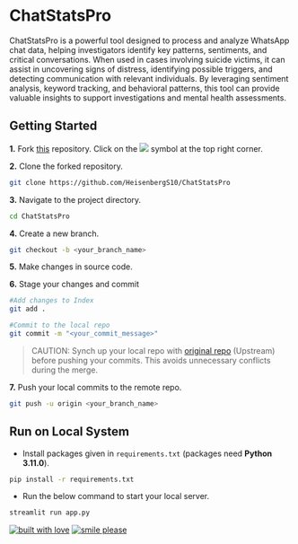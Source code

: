 # ChatStatsPro

ChatStatsPro is a powerful tool designed to process and analyze WhatsApp chat data, helping investigators identify key patterns, sentiments, and critical conversations. When used in cases involving suicide victims, it can assist in uncovering signs of distress, identifying possible triggers, and detecting communication with relevant individuals. By leveraging sentiment analysis, keyword tracking, and behavioral patterns, this tool can provide valuable insights to support investigations and mental health assessments.




## Getting Started


**1.** Fork [this](https://github.com/HeisenbergS10/ChatStatsPro/) repository.
Click on the <a href="https://github.com/HeisenbergS10/ChatStatsPro"><img src="https://img.icons8.com/ios/24/000000/code-fork.png"></a> symbol at the top right corner.

**2.** Clone the forked repository.

```bash
git clone https://github.com/HeisenbergS10/ChatStatsPro
```

**3.** Navigate to the project directory.

```bash
cd ChatStatsPro
```

**4.** Create a new branch.

```bash
git checkout -b <your_branch_name>
```

**5.** Make changes in source code.

**6.** Stage your changes and commit

```bash
#Add changes to Index
git add .

#Commit to the local repo
git commit -m "<your_commit_message>"
```

>CAUTION: Synch up your local repo with [original repo](https://github.com/HeisenbergS10/ChatStatsPro) (Upstream) before pushing your commits.
>This avoids unnecessary conflicts during the merge.

**7.** Push your local commits to the remote repo.

```bash
git push -u origin <your_branch_name>
```

## Run on Local System


- Install packages given in `requirements.txt` (packages need **Python 3.11.0**).

```bash
pip install -r requirements.txt
```

- Run the below command to start your local server.

```bash
streamlit run app.py
```

[![built with love](https://forthebadge.com/images/badges/built-with-love.svg)](https://www.linkedin.com/in/sarthak-mohite-95a7b2256/) [![smile please](https://forthebadge.com/images/badges/makes-people-smile.svg)](https://github.com/HeisenbergS10)


